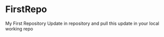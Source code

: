 # FirstRepo
My First Repository
Update in repository and pull this update in your local working repo
